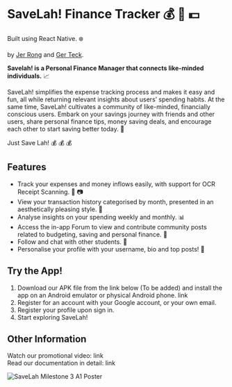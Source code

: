 # SaveLah! Finance Tracker :moneybag: :iphone: :dollar:
Built using React Native. :snowflake:
<br />

by [Jer Rong](https://github.com/CJerrong)  and [Ger Teck](https://github.com/gerteck).
<br />

**Savelah! is a Personal Finance Manager that connects like-minded individuals.** :chart_with_upwards_trend:

SaveLah! simplifies the expense tracking process and makes it easy and fun, all while returning relevant insights about users’ spending habits. At the same time, SaveLah! cultivates a community of like-minded, financially conscious users. Embark on your savings journey with friends and other users, share personal finance tips, money saving deals, and encourage each other to start saving better today. :bank: 

Just Save Lah! :moneybag: :moneybag: :moneybag:

## Features
- Track your expenses and money inflows easily, with support for OCR Receipt Scanning. :page_with_curl: :camera:
- View your transaction history categorised by month, presented in an aesthetically pleasing style. :bookmark_tabs:
- Analyse insights on your spending weekly and monthly. :bar_chart:
- Access the in-app Forum to view and contribute community posts related to budgeting, saving and personal finance. :loudspeaker:
- Follow and chat with other students. :speech_balloon:
- Personalise your profile with your username, bio and top posts! :thought_balloon:

## Try the App!
1. Download our APK file from the link below (To be added) and install the app on an Android emulator or physical Android phone.
link
2. Register for an account with your Google account, or your own email.
3. Register your profile upon sign in.
4. Start exploring SaveLah! 

## Other Information
Watch our promotional video: link
<br />
Read our documentation in detail: link 
<br />

![SaveLah Milestone 3 A1 Poster](https://github.com/gerteck/SaveLah/assets/111064611/e093673f-cd94-4084-9f07-d234a6939906)
